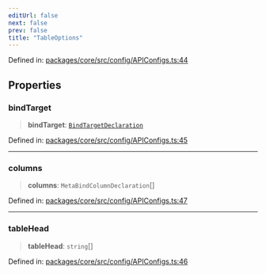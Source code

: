 ```yaml
---
editUrl: false
next: false
prev: false
title: "TableOptions"
---
```


Defined in: [packages/core/src/config/APIConfigs.ts:44](https://github.com/mProjectsCode/obsidian-meta-bind-plugin/blob/164b4e159d0a9103f56c4079fbd94da824499fe4/packages/core/src/config/APIConfigs.ts#L44)

## Properties

### bindTarget

> **bindTarget**: [`BindTargetDeclaration`](/obsidian-meta-bind-plugin-docs/api/interfaces/bindtargetdeclaration/)

Defined in: [packages/core/src/config/APIConfigs.ts:45](https://github.com/mProjectsCode/obsidian-meta-bind-plugin/blob/164b4e159d0a9103f56c4079fbd94da824499fe4/packages/core/src/config/APIConfigs.ts#L45)

***

### columns

> **columns**: `MetaBindColumnDeclaration`[]

Defined in: [packages/core/src/config/APIConfigs.ts:47](https://github.com/mProjectsCode/obsidian-meta-bind-plugin/blob/164b4e159d0a9103f56c4079fbd94da824499fe4/packages/core/src/config/APIConfigs.ts#L47)

***

### tableHead

> **tableHead**: `string`[]

Defined in: [packages/core/src/config/APIConfigs.ts:46](https://github.com/mProjectsCode/obsidian-meta-bind-plugin/blob/164b4e159d0a9103f56c4079fbd94da824499fe4/packages/core/src/config/APIConfigs.ts#L46)
